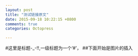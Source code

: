 ```yaml
---
layout: post
title: "测试链接原文"
date: 2015-09-18 10:22:15 +0800
comments: true
categories: Octopress

---
```

#这里是标题-_-!!,一级标题为一个‘#’，
##下面开始是图片的插入
